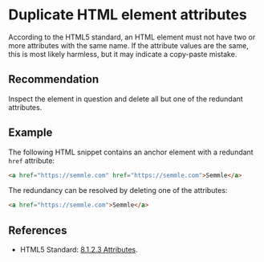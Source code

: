 # Duplicate HTML element attributes
According to the HTML5 standard, an HTML element must not have two or more attributes with the same name. If the attribute values are the same, this is most likely harmless, but it may indicate a copy-paste mistake.


## Recommendation
Inspect the element in question and delete all but one of the redundant attributes.


## Example
The following HTML snippet contains an anchor element with a redundant `href` attribute:


```html
<a href="https://semmle.com" href="https://semmle.com">Semmle</a>
```
The redundancy can be resolved by deleting one of the attributes:


```html
<a href="https://semmle.com">Semmle</a>
```

## References
* HTML5 Standard: [8.1.2.3 Attributes](https://www.w3.org/TR/html5/syntax.html#attributes-0).
